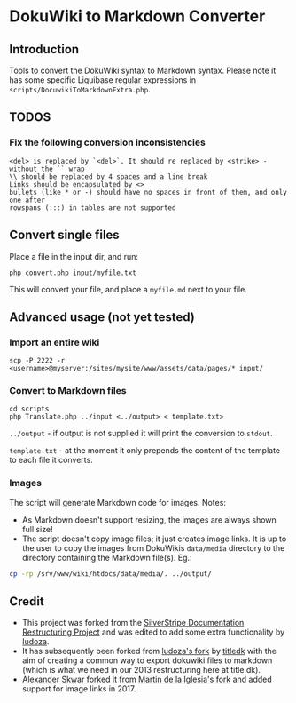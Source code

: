 # DokuWiki to Markdown Converter

## Introduction

Tools to convert the DokuWiki syntax to Markdown syntax.
Please note it has some specific Liquibase regular expressions in `scripts/DocuwikiToMarkdownExtra.php`.

## TODOS

### Fix the following conversion inconsistencies

    <del> is replaced by `<del>`. It should re replaced by <strike> - without the `` wrap
    \\ should be replaced by 4 spaces and a line break
    Links should be encapsulated by <>
    bullets (like * or -) should have no spaces in front of them, and only one after
    rowspans (:::) in tables are not supported

## Convert single files

Place a file in the input dir, and run:

    php convert.php input/myfile.txt

This will convert your file, and place a `myfile.md` next to your file.

## Advanced usage (not yet tested)

### Import an entire wiki

    scp -P 2222 -r <username>@myserver:/sites/mysite/www/assets/data/pages/* input/

### Convert to Markdown files

    cd scripts
    php Translate.php ../input <../output> < template.txt>

`../output` - if output is not supplied it will print the conversion to `stdout`.

`template.txt` - at the moment it only prepends the content of the template to each file it converts.

### Images

The script will generate Markdown code for images. Notes:

- As Markdown doesn't support resizing, the images are always shown full size!
- The script doesn't copy image files; it just creates image links. It is up to the user to copy the images from DokuWikis
`data/media` directory to the directory containing the Markdown file(s). Eg.:

```bash
cp -rp /srv/www/wiki/htdocs/data/media/. ../output/
```


## Credit

- This project was forked from the [SilverStripe Documentation Restructuring Project](https://github.com/chillu/silverstripe-doc-restructuring)
and was edited to add some extra functionality by [ludoza](https://github.com/ludoza).
- It has subsequently been forked from [ludoza's fork](https://github.com/ludoza/Liquibase-DokuWiki-to-Markdown-Converter) by [titledk](https://github.com/titledk) with the
aim of creating a common way to export dokuwiki files to markdown (which is what we need in our 2013 restructuring here
at title.dk).
- [Alexander Skwar](https://github.com/alexs77) forked it from [Martin de la Iglesia's fork](https://github.com/Martin-de-la-Iglesia/DokuWiki-to-Markdown-Converter)
and added support for image links in 2017.
